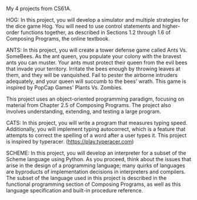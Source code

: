 My 4 projects from CS61A.


HOG: In this project, you will develop a simulator and multiple strategies for the dice game Hog. You will need to use control statements and higher-order functions together, as described in Sections 1.2 through 1.6 of Composing Programs, the online textbook.

ANTS: In this project, you will create a tower defense game called Ants Vs. SomeBees. As the ant queen, you populate your colony with the bravest ants you can muster. Your ants must protect their queen from the evil bees that invade your territory. Irritate the bees enough by throwing leaves at them, and they will be vanquished. Fail to pester the airborne intruders adequately, and your queen will succumb to the bees' wrath. This game is inspired by PopCap Games' Plants Vs. Zombies.

This project uses an object-oriented programming paradigm, focusing on material from Chapter 2.5 of Composing Programs. The project also involves understanding, extending, and testing a large program.


CATS: In this project, you will write a program that measures typing speed. Additionally, you will implement typing autocorrect, which is a feature that attempts to correct the spelling of a word after a user types it. This project is inspired by typeracer.
(https://play.typeracer.com)

SCHEME: In this project, you will develop an interpreter for a subset of the Scheme language using Python. As you proceed, think about the issues that arise in the design of a programming language; many quirks of languages are byproducts of implementation decisions in interpreters and compilers. The subset of the language used in this project is described in the functional programming section of Composing Programs, as well as this language specification and built-in procedure reference.

